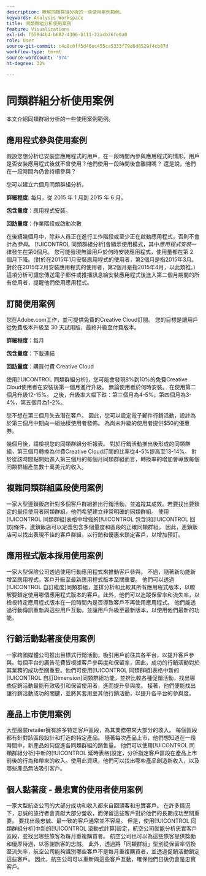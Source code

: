 ```yaml
---
description: 瞭解同類群組分析的一些使用案例範例。
keywords: Analysis Workspace
title: 同類群組分析使用案例
feature: Visualizations
exl-id: f559d4b4-b682-4306-b111-22acb26fe0a0
role: User
source-git-commit: c4c8c0ff5d46ec455ca5333f79d6d8529f4cb87d
workflow-type: tm+mt
source-wordcount: '974'
ht-degree: 32%

---
```


# 同類群組分析使用案例

本文介紹同類群組分析的一些使用案例範例。

## 應用程式參與使用案例

假設您想分析已安裝您應用程式的用戶，在一段時間內參與應用程式的情形。用戶是否安裝應用程式後就不曾使用？他們使用一段時間後會離開嗎？ 還是說，他們在一段時間內仍會持續參與？

您可以建立六個月同類群組分析。

**詳細程度**: 每月，從 2015 年 1 月到 2015 年 6 月。

**包含量度**：應用程式安裝。

**回訪量度**：作業階段或啟動次數

在後續幾個月中，除非人員正在進行工作階段或至少正在啟動應用程式，否則不會計為&#x200B;*參與*。 [!UICONTROL 同類群組分析]會顯示使用模式，其中&#x200B;*應用程式安裝*&#x200B;一律發生在第0個月。 您可能發現無論用戶於何時安裝應用程式，使用量都在第 2 個月下降。(對於在2015年1月安裝應用程式的使用者，第2個月是指2015年3月。 對於在2015年2月安裝應用程式的使用者，第2個月是指2015年4月，以此類推。) 這項分析可讓您傳送電子郵件或推播訊息給安裝應用程式後進入第二個月期間的所有使用者，提醒他們使用應用程式。

## 訂閱使用案例

您在Adobe.com工作，並可提供免費的Creative Cloud訂閱。 您的目標是讓用戶從免費版本升級至 30 天試用版，最終升級至付費版本。

**詳細程度**：每月

**包含量度**：下載連結

**回訪量度**：購買付費 Creative Cloud

使用[!UICONTROL 同類群組分析]，您可能會發現8%到10%的免費Creative Cloud使用者在安裝後第一個月進行升級。 無論使用者於何時安裝。 在使用第二個月升級12-15%。 之後，升級率大幅下跌：第三個月為4-5%，第四個月為3-4%，第五個月為1-2%。

您不想在第三個月失去潛在客戶。 因此，您可以設定電子郵件行銷活動，設計為於第三個月中期向一組抽樣使用者發佈。 為尚未升級的使用者提供$50的優惠券。

幾個月後，請檢視您的同類群組分析報表。 對於行銷活動推出後形成的同類群組，第三個月轉換為付費Creative Cloud訂閱的比率從4-5%提高至13-14%。 對於從該時間點開始進入第三個月的每個月同類群組而言，轉換率的增加會導致每個同類群組產生數十萬美元的收入。

## 複雜同類群組區段使用案例

一家大型連鎖飯店針對多個客戶群組推出行銷活動，並追蹤其成效。若要找出要鎖定的最佳使用者同類群組，他們希望建立非常明確的同類群組。 使用[!UICONTROL 同類群組]表格中增強的[!UICONTROL 包含]和[!UICONTROL 回訪]條件，連鎖飯店可以定義包含多個量度和區段的正確同類群組。 因此，連鎖飯店可以找出表現不佳的客戶群組，以行銷和優惠來鎖定客戶，以增加預訂。

## 應用程式版本採用使用案例

一家大型保險公司透過使用行動應用程式來推動客戶參與。 不過，隨著新功能新增至應用程式，客戶升級至最新應用程式版本至關重要。 他們可以透過[!UICONTROL 自訂維度]同類群組，並排分析和比較其所有應用程式版本，以瞭解要鎖定使用哪個應用程式版本的客戶。此外，他們可以追蹤保留率和流失率，以檢視特定應用程式版本在一段時間內是否導致客戶不再使用應用程式。 他們能透過行動傳訊重新與這些用戶互動，並讓用戶升級至最新版本，以使用他們最新的功能。

## 行銷活動黏著度使用案例

一家跨國媒體公司推出目標式行銷活動，吸引用戶前往其各平台，以提升客戶參與。每個平台的廣告花費皆根據客戶參與度和保留率，因此，成功的行銷活動對於其業務的成功至關重要。他們可使用[!UICONTROL 同類群組]表格中新的[!UICONTROL 自訂Dimension]同類群組功能，並排比較各種促銷活動，找出哪些促銷活動最能有效吸引和保留使用者，進而提升參與度。 接著，他們便能找出讓行銷活動成功的關鍵，並將其套用至其他行銷活動，以提升各平台的參與度。

## 產品上市使用案例

大型服裝retailer擁有許多特定客戶區段，為其業務帶來大部分的收入。 每個區段都有針對該區段設計和打造的特定產品。 隨著每次產品上市，他們想知道在一段時間中，新產品如何促進各同類群組的銷售量。 他們可以使用[!UICONTROL 同類群組分析]中新的[!UICONTROL 延時表格]設定，分析指定客戶區段在產品上市前後的行為和帶來的收入。使用此資訊，他們可以找出哪些產品創造新收入，以及哪些產品無法吸引客戶。

## 個人黏著度 - 最忠實的使用者使用案例

一家大型航空公司的大部分成功和收入都來自回頭客和忠實客戶。 在許多情況下，忠誠的旅行者會貢獻大部分營收，而保留這些客戶對於他們的長期成功至關重要。 要找出最忠誠、最一致的客戶通常並不容易。 但是，使用[!UICONTROL 同類群組分析]中新的[!UICONTROL 滾動式計算]設定，航空公司就能分析忠實客戶區段，並找出哪些旅客為每月重複購買者。 航空公司也可以為這些旅客提供獎勵和優厚待遇，以答謝旅客的忠誠。 此外，透過將「同類群組」型別從保留率切換至流失率，航空公司能夠識別哪些客戶不是每月重複購買者，並透過促銷活動鎖定這些客戶。 因此，航空公司可以重新與這些客戶互動，確保他們日後仍會是忠實客戶。

